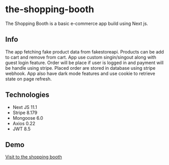 # the-shopping-booth
The Shopping Booth is a basic e-commerce app build using Next js.

## Info
The app fetching fake product data from fakestoreapi. Products can be add to cart and remove from cart. App use custom singin/singout along with guest login feature. Order will be place if user is logged in and payment will be handle using stripe. Placed order are stored in database using stripe webhook. App also have dark mode features and use cookie to retrieve state on page refresh.

## Technologies
* Next JS 11.1
* Stripe 8.179
* Mongoose 6.0
* Axios 0.22
* JWT 8.5

## Demo
[Visit to the shopping booth](https://the-shopping-booth.vercel.app/)